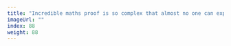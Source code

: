 ```yaml
---
title: "Incredible maths proof is so complex that almost no one can explain it"
imageUrl: ""
index: 88
weight: 88
---
```

